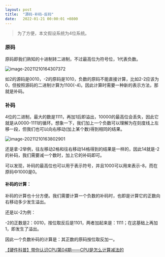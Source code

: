 ```yaml
---
layout: post
title:  "源码-补码-反码"
date:   2022-01-21 00:00:01 +0800
---
```


> 为了方便，本文假设系统为4位系统。

###  原码

原码即我们熟知的十进制转二进制，不过最高位为符号位，1代表负数。

![image-20211210164307372](https://s2.loli.net/2021/12/10/mU9sFEzhDqYN67H.png)

如2的源码是0010，-2的原码是1010，负数的原码不能直接计算，比如2-2应该为0，但按照源码的二进制计算为1100(-4)。因此计算时需要一种新的表示方法，那就是补码。

### 补码

4位的二进制，最大的数是1111，再加1后即溢出，10000的最高位会丢失，因此它就是从0000-1111的循环。想象一下，我们加上一个负数可以理解为在刻度线上左移一段，但我们也可以向右移动(加上某个数)得到相同的结果。

![image-20211210163802901](https://s2.loli.net/2021/12/10/EQZhT2UctmigylI.png)

还是拿-2举例，往左移动2格和往右移动14格得到的结果是一样的，因此14就是-2的补码，我们需要减一个数时，加上它的补码即可。

可以发现，补码的最高位也可以用于表示符号，并且1000可以用来表示-8，而在原码中1000是0。

#### 补码的计算：

补码的计算也十分方便。我们需要计算一个负数的补码时，也即是计算它的正数向右移动多少发生溢出。

还是以-2为例：

-2的正数是2：0010，按位取反后是1101，两者加起来是：1111；在这基础上再加1，即发生了溢出。

因此一个负数补码的计算是：其正数的原码按位取反加一。





[【硬件科普】带你认识CPU第04期——CPU是怎么计算减法的](https://www.bilibili.com/video/BV1fr4y1S7gG?spm_id_from=333.999.0.0)
